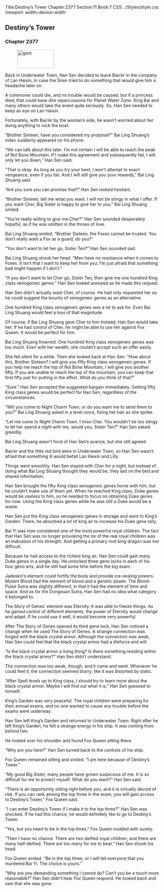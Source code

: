 Title:Destiny’s Tower 
Chapter:2377 
Section:11 
Book:7 
CSS:../Styles/style.css 
viewport: width=device-width
  
## Destiny’s Tower
### Chapter 2377
  
<figure>
	<img src="../Images/gem.gif" alt="gem" id="gem" width="120" height="60" />
</figure>
  

  
Back in Underwater Town, Han Sen decided to leave Bao’er in the company of Lan Haixin, in case the Siren tried to do something that would give him a headache later on.

A commoner could die, and no trouble would be caused, but if a princess died, that could have dire repercussions for Planet Water Zone. King Bai and many others would take the event quite seriously. So, Han Sen needed to keep an eye on Lan Haixin.

Fortunately, with Bao’er by the woman’s side, he wasn’t worried about her doing anything to rock the boat.

“Brother Sixteen, have you considered my proposal?” Bai Ling Shuang’s video suddenly appeared on his phone.

“We can talk about this later. I’m not certain I will be able to reach the peak of Rot Bone Mountain. If I make this agreement and subsequently fail, I will only let you down,” Han Sen said.

“That is okay. As long as you try your best, I won’t attempt to exact vengeance, even if you fail. And I will still give you your rewards,” Bai Ling Shuang said.

“Are you sure you can promise that?” Han Sen looked hesitant.

“Brother Sixteen, tell me what you want. I will not be stingy in what I offer. If you want Cher, Big Sister is happy to give her to you.” Bai Ling Shuang smiled.

“You’re really willing to give me Cher?” Han Sen sounded desperately hopeful, as if he was smitten in the throes of love.

Bai Ling Shuang smiled. “Brother Sixteen, the Foxes cannot be trusted. You don’t really want a Fox as a guard, do you?”

“You don’t want to let her go, Sister Ten?” Han Sen sounded sad.

Bai Ling Shuang shook her head. “Men have no resistance when it comes to Foxes. It isn’t that I want to keep her from you; I’m just afraid that something bad might happen if I don’t.”

“If you don’t want to let Cher go, Sister Ten, then give me one hundred King class xenogeneic genes.” Han Sen looked annoyed as he made this request.

Han Sen didn’t actually want Cher, of course. He had only requested her so he could suggest the bounty of xenogeneic genes as an alternative.

One hundred King class xenogeneic genes was a lot to ask for. Even Bai Ling Shuang would feel a loss of that magnitude.

Of course, if Bai Ling Shuang gave Cher to him instead, Han Sen would take her. If he had control of Cher, he might be able to use her against Fox Queen. It would be perfect for him.

Bai Ling Shuang frowned. One hundred King class xenogeneic genes was too much. Even with her wealth, she couldn’t accept such an offer easily.

She fell silent for a while. Then she looked back at Han Sen. “How about this, Brother Sixteen? I will give you fifty King class xenogeneic genes. If you help me reach the top of Rot Bone Mountain, I will give you another fifty. If you are unable to reach the top of the mountain, you can keep that first fifty just for putting in the effort. What do you think of that?”

“Sure.” Han Sen accepted the suggested bargain immediately. Getting fifty King class genes would be perfect for Han Sen, regardless of the circumstances.

“Will you come to Night Charm Town, or do you want me to send them to you?” Bai Ling Shuang asked in a level voice, fixing her hair as she spoke.

“Let me come to Night Charm Town. I miss Cher. You wouldn’t be too stingy to let her spend a night with me, would you, Sister Ten?” Han Sen asked greedily.

Bai Ling Shuang wasn’t fond of Han Sen’s avarice, but she still agreed.

Bao’er and the little red bird were in Underwater Town, so Han Sen wasn’t afraid that something ill would befall Lan Haixin and Lilly.

Things went smoothly. Han Sen stayed with Cher for a night, but instead of doing what Bai Ling Shuang thought they would be, they laid on the bed and shared information.

Han Sen brought the fifty King class xenogeneic genes home with him, but he couldn’t make use of them yet. When he reached King class, Duke genes would be useless to him, so he needed to focus on obtaining Duke genes for now. Using the King class genes while he was still a Duke would be a waste.

Han Sen put the King class xenogeneic genes in storage and went to King’s Garden. There, he absorbed a lot of king air to increase his Duke gene tally.

Bai Yi was now considered one of the most powerful royal children. The fact that Han Sen was no longer provoking the ire of the real royal children was an indication of his strength. And getting a primary root king dragon was not difficult.

Because he had access to the richest king air, Han Sen could gain many Duke genes in a single day. He unlocked three gene locks in each of his four geno arts, and he still had some time before the big exam.

Jadeskin’s element could fortify the body and provide ice-sealing powers. Mutant Blood had the element of blood and a genetic power. The Blood-Pulse Sutra was slightly different, in that it had the element of time and space. And as for the Dongxuan Sutra, Han Sen had no idea what category it belonged to.

The Story of Genes’ element was Eternity. It was able to freeze things. As he gained control of different elements, the power of Eternity would change and adapt. If he could use it well, it would become very powerful.

After The Story of Genes opened its third gene lock, Han Sen noticed a change when he used The Story of Genes. A strange connection was forged with the black crystal armor. Although the connection was weak, Han Sen could feel that the black crystal armor had a lifeforce and will.

“Is the black crystal armor a living thing? Is there something residing within the black crystal armor?” Han Sen didn’t understand.

The connection was too weak, though, and it came and went. Whenever he could feel it, the connection seemed blurry, like it was distorted by static.

“After Spell levels up to King class, I should try to learn more about the black crystal armor. Maybe I will find out what it is,” Han Sen guessed to himself.

King’s Garden was very peaceful. The royal children were preparing for their annual exams, and no one wanted to cause any trouble before the exams were underway.

Han Sen left King’s Garden and returned to Underwater Town. Right after he left King’s Garden, he felt a strange energy in his ship. It was coming from behind him.

He looked over his shoulder and found Fox Queen sitting there.

“Why are you here?” Han Sen turned back to the controls of his ship.

Fox Queen remained sitting and smiled. “I am here because of Destiny’s Tower.”

“My good Big Sister, many people have grown suspicious of me. It is so difficult for me to protect myself. What do you want?” Han Sen said.

“There is an opportunity sitting right before you, and it is virtually devoid of risk. If you can rank among the top three in the exam, you will gain access to Destiny’s Tower,” Fox Queen said.

“I can enter Destiny’s Tower if I make it to the top three?” Han Sen was shocked. If he had this chance, he would definitely like to go to Destiny’s Tower.

“Yes, but you need to be in the top three,” Fox Queen nodded with surety.

“Then I have no chance. There are two deified royal children, and there are many half-deified. There are too many for me to beat.” Han Sen shook his head.

Fox Queen smiled. “Be in the top three, or I will tell everyone that you murdered Bai Yi. The choice is yours.”

“Why are you demanding something I cannot do? Can’t you be a touch more reasonable?” Han Sen didn’t hear Fox Queen respond. He looked back and saw that she was gone.